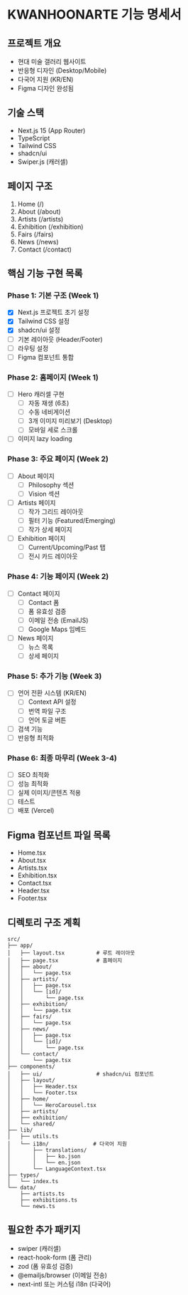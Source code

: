 # KWANHOONARTE 기능 명세서

## 프로젝트 개요
- 현대 미술 갤러리 웹사이트
- 반응형 디자인 (Desktop/Mobile)
- 다국어 지원 (KR/EN)
- Figma 디자인 완성됨

## 기술 스택
- Next.js 15 (App Router)
- TypeScript
- Tailwind CSS
- shadcn/ui
- Swiper.js (캐러셀)

## 페이지 구조
1. Home (/)
2. About (/about)
3. Artists (/artists)
4. Exhibition (/exhibition)
5. Fairs (/fairs)
6. News (/news)
7. Contact (/contact)

## 핵심 기능 구현 목록

### Phase 1: 기본 구조 (Week 1)
- [x] Next.js 프로젝트 초기 설정
- [x] Tailwind CSS 설정
- [x] shadcn/ui 설정
- [ ] 기본 레이아웃 (Header/Footer)
- [ ] 라우팅 설정
- [ ] Figma 컴포넌트 통합

### Phase 2: 홈페이지 (Week 1)
- [ ] Hero 캐러셀 구현
  - [ ] 자동 재생 (6초)
  - [ ] 수동 네비게이션
  - [ ] 3개 이미지 미리보기 (Desktop)
  - [ ] 모바일 세로 스크롤
- [ ] 이미지 lazy loading

### Phase 3: 주요 페이지 (Week 2)
- [ ] About 페이지
  - [ ] Philosophy 섹션
  - [ ] Vision 섹션
- [ ] Artists 페이지
  - [ ] 작가 그리드 레이아웃
  - [ ] 필터 기능 (Featured/Emerging)
  - [ ] 작가 상세 페이지
- [ ] Exhibition 페이지
  - [ ] Current/Upcoming/Past 탭
  - [ ] 전시 카드 레이아웃

### Phase 4: 기능 페이지 (Week 2)
- [ ] Contact 페이지
  - [ ] Contact 폼
  - [ ] 폼 유효성 검증
  - [ ] 이메일 전송 (EmailJS)
  - [ ] Google Maps 임베드
- [ ] News 페이지
  - [ ] 뉴스 목록
  - [ ] 상세 페이지

### Phase 5: 추가 기능 (Week 3)
- [ ] 언어 전환 시스템 (KR/EN)
  - [ ] Context API 설정
  - [ ] 번역 파일 구조
  - [ ] 언어 토글 버튼
- [ ] 검색 기능
- [ ] 반응형 최적화

### Phase 6: 최종 마무리 (Week 3-4)
- [ ] SEO 최적화
- [ ] 성능 최적화
- [ ] 실제 이미지/콘텐츠 적용
- [ ] 테스트
- [ ] 배포 (Vercel)

## Figma 컴포넌트 파일 목록
- Home.tsx
- About.tsx
- Artists.tsx
- Exhibition.tsx
- Contact.tsx
- Header.tsx
- Footer.tsx

## 디렉토리 구조 계획
```
src/
├── app/
│   ├── layout.tsx          # 루트 레이아웃
│   ├── page.tsx            # 홈페이지
│   ├── about/
│   │   └── page.tsx
│   ├── artists/
│   │   ├── page.tsx
│   │   └── [id]/
│   │       └── page.tsx
│   ├── exhibition/
│   │   └── page.tsx
│   ├── fairs/
│   │   └── page.tsx
│   ├── news/
│   │   ├── page.tsx
│   │   └── [id]/
│   │       └── page.tsx
│   └── contact/
│       └── page.tsx
├── components/
│   ├── ui/                 # shadcn/ui 컴포넌트
│   ├── layout/
│   │   ├── Header.tsx
│   │   └── Footer.tsx
│   ├── home/
│   │   └── HeroCarousel.tsx
│   ├── artists/
│   ├── exhibition/
│   └── shared/
├── lib/
│   ├── utils.ts
│   └── i18n/              # 다국어 지원
│       ├── translations/
│       │   ├── ko.json
│       │   └── en.json
│       └── LanguageContext.tsx
├── types/
│   └── index.ts
└── data/
    ├── artists.ts
    ├── exhibitions.ts
    └── news.ts
```

## 필요한 추가 패키지
- swiper (캐러셀)
- react-hook-form (폼 관리)
- zod (폼 유효성 검증)
- @emailjs/browser (이메일 전송)
- next-intl 또는 커스텀 i18n (다국어)
